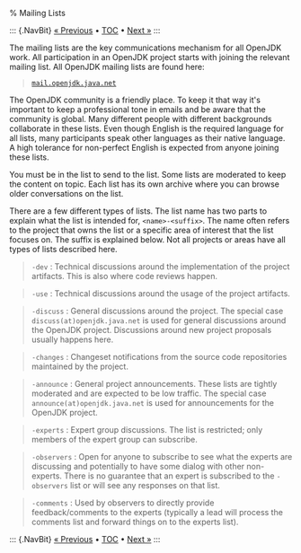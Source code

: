 % Mailing Lists

::: {.NavBit}
[« Previous](repositories.html) • [TOC](index.html) • [Next »](codeConventions.html)
:::

The mailing lists are the key communications mechanism for all OpenJDK work.
All participation in an OpenJDK project starts with joining the relevant mailing
list. All OpenJDK mailing lists are found here:

> [`mail.openjdk.java.net`](http://mail.openjdk.java.net/mailman/listinfo)

The OpenJDK community is a friendly place. To keep it that way it's important to
keep a professional tone in emails and be aware that the community is global.
Many different people with different backgrounds collaborate in these lists.
Even though English is the required language for all lists, many participants
speak other languages as their native language. A high tolerance for non-perfect
English is expected from anyone joining these lists.

You must be in the list to send to the list. Some lists are moderated to keep the
content on topic. Each list has its own archive where you can browse older
conversations on the list.

There are a few different types of lists. The list name has two parts to explain what
the list is intended for, `<name>-<suffix>`. The name often refers to the project
that owns the list or a specific area of interest that the list focuses on.
The suffix is explained below. Not all projects or areas have all types of
lists described here.

> `-dev`
> :    Technical discussions around the implementation of the project artifacts. This
       is also where code reviews happen.

> `-use`
> :    Technical discussions around the usage of the project artifacts.

> `-discuss`
> :    General discussions around the project. The special case `discuss(at)openjdk.java.net`
       is used for general discussions around the OpenJDK project. Discussions around new
       project proposals usually happens here.

>  `-changes`
> :    Changeset notifications from the source code repositories maintained by the project.

> `-announce`
> :    General project announcements. These lists are tightly moderated and are
       expected to be low traffic. The special case `announce(at)openjdk.java.net`
       is used for announcements for the OpenJDK project.

> `-experts`
> :    Expert group discussions. The list is restricted; only members of the expert
       group can subscribe.

> `-observers`
> :    Open for anyone to subscribe to see what the experts are discussing and potentially
       to have some dialog with other non-experts. There is no guarantee that an expert is
       subscribed to the `-observers` list or will see any responses on that list.

> `-comments`
> :    Used by observers to directly provide feedback/comments to the experts (typically
       a lead will process the comments list and forward things on to the experts list).

::: {.NavBit}
[« Previous](repositories.html) • [TOC](index.html) • [Next »](codeConventions.html)
:::
